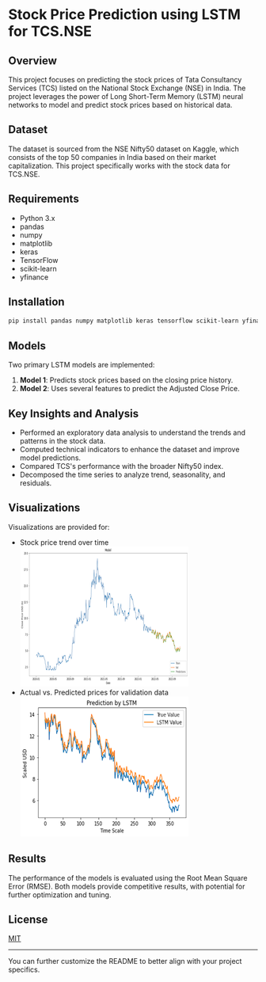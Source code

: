 # Stock Price Prediction using LSTM for TCS.NSE

## Overview
This project focuses on predicting the stock prices of Tata Consultancy Services (TCS) listed on the National Stock Exchange (NSE) in India. The project leverages the power of Long Short-Term Memory (LSTM) neural networks to model and predict stock prices based on historical data.

## Dataset
The dataset is sourced from the NSE Nifty50 dataset on Kaggle, which consists of the top 50 companies in India based on their market capitalization. This project specifically works with the stock data for TCS.NSE.

## Requirements
- Python 3.x
- pandas
- numpy
- matplotlib
- keras
- TensorFlow
- scikit-learn
- yfinance

## Installation
```bash
pip install pandas numpy matplotlib keras tensorflow scikit-learn yfinance
```

## Models
Two primary LSTM models are implemented:
1. **Model 1**: Predicts stock prices based on the closing price history.
2. **Model 2**: Uses several features to predict the Adjusted Close Price.

## Key Insights and Analysis
- Performed an exploratory data analysis to understand the trends and patterns in the stock data.
- Computed technical indicators to enhance the dataset and improve model predictions.
- Compared TCS's performance with the broader Nifty50 index.
- Decomposed the time series to analyze trend, seasonality, and residuals.

## Visualizations
Visualizations are provided for:
- Stock price trend over time
![Model Output](Results/ModelOutput.png)
- Actual vs. Predicted prices for validation data
![Predictions](Results/Predictions.png)

## Results
The performance of the models is evaluated using the Root Mean Square Error (RMSE). Both models provide competitive results, with potential for further optimization and tuning.

## License
[MIT](https://choosealicense.com/licenses/mit/)

---

You can further customize the README to better align with your project specifics.